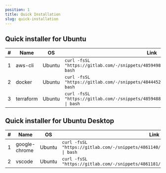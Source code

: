 ```yaml
---
position: 1
title: Quick Installation
slug: quick-installation
---
```


## Quick installer for Ubuntu


| # | Name | OS | Link |
|---|------|----|------|
| 1 | aws-cli | Ubuntu | `curl -fsSL "https://gitlab.com/-/snippets/4859498/raw/main/install_awscli.sh" \| bash` |
| 2 | docker | Ubuntu | `curl -fsSL "https://gitlab.com/-/snippets/4844452/raw/main/install_docker.sh" \| bash`    |
| 3 | terraform | Ubuntu | `curl -fsSL "https://gitlab.com/-/snippets/4859488/raw/main/install_terraform.sh" \| bash` |

## Quick installer for Ubuntu Desktop


| # | Name | OS | Link |
|---|------|----|------|
| 1 | google-chrome | Ubuntu | `curl -fsSL "https://gitlab.com/-/snippets/4861140/raw/main/install_google_chrome.sh" \| bash` |
| 2 | vscode | Ubuntu | `curl -fsSL "https://gitlab.com/-/snippets/4861181/raw/main/install_vscode.sh" \| bash` |

